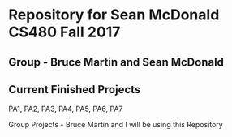 # Repository for Sean McDonald CS480 Fall 2017
## Group - Bruce Martin and Sean McDonald

## Current Finished Projects
PA1, PA2, PA3, PA4, PA5, PA6, PA7

Group Projects - Bruce Martin and I will be using this Repository
